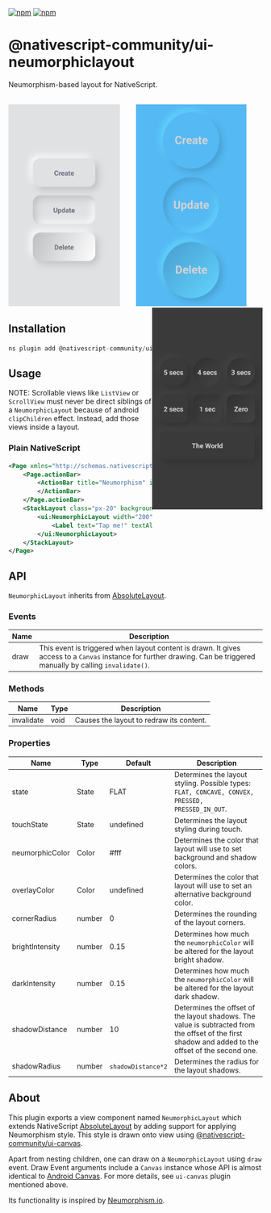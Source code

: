 [![npm](https://img.shields.io/npm/v/@nativescript-community/ui-neumorphiclayout.svg)](https://www.npmjs.com/package/@nativescript-community/ui-neumorphiclayout)
[![npm](https://img.shields.io/npm/dt/@nativescript-community/ui-neumorphiclayout.svg?label=npm%20downloads)](https://www.npmjs.com/package/@nativescript-community/ui-neumorphiclayout)
# @nativescript-community/ui-neumorphiclayout
Neumorphism-based layout for NativeScript.
<br/><br/>
<p align="center">
<img align="left" src="https://raw.githubusercontent.com/CatchABus/nativescript-plugins/master/packages/ui-neumorphiclayout/media/preview1.jpg" height="400px"/>
<img src="https://raw.githubusercontent.com/CatchABus/nativescript-plugins/master/packages/ui-neumorphiclayout/media/preview2.jpg" height="400px"/>
<img align="right" src="https://raw.githubusercontent.com/CatchABus/nativescript-plugins/master/packages/ui-neumorphiclayout/media/preview3.jpg" height="400px"/>
</p>

## Installation

```javascript
ns plugin add @nativescript-community/ui-neumorphiclayout
```

## Usage
NOTE: Scrollable views like `ListView` or `ScrollView` must never be direct siblings of a `NeumorphicLayout` because of android `clipChildren` effect. 
Instead, add those views inside a layout.
### Plain NativeScript
```xml
<Page xmlns="http://schemas.nativescript.org/tns.xsd" xmlns:ui="@nativescript-community/ui-neumorphiclayout" class="page">
    <Page.actionBar>
        <ActionBar title="Neumorphism" icon="" class="action-bar">
        </ActionBar>
    </Page.actionBar>
    <StackLayout class="px-20" backgroundColor="#e0e1e3">
        <ui:NeumorphicLayout width="200" height="200" marginTop="30" neumorphicColor="#e0e1e3" state="CONVEX" cornerRadius="100">
            <Label text="Tap me!" textAlignment="center" width="100%" fontSize="24" color="#6d707d" fontWeight="bold" top="85"/>
        </ui:NeumorphicLayout>
    </StackLayout>
</Page>
```

## API
`NeumorphicLayout` inherits from [AbsoluteLayout](https://docs.nativescript.org/ui-and-styling.html#absolutelayout).
### Events
| Name | Description |
| --- | --- |
| draw | This event is triggered when layout content is drawn. It gives access to a `Canvas` instance for further drawing. Can be triggered manually by calling `invalidate()`. |
### Methods
| Name | Type | Description |
| --- | --- | --- |
| invalidate | void | Causes the layout to redraw its content. |
### Properties
| Name | Type | Default | Description |
| --- | --- | --- | --- |
| state | State | FLAT | Determines the layout styling. Possible types: `FLAT, CONCAVE, CONVEX, PRESSED, PRESSED_IN_OUT`. |
| touchState | State | undefined | Determines the layout styling during touch. |
| neumorphicColor | Color | #fff | Determines the color that layout will use to set background and shadow colors. |
| overlayColor | Color | undefined | Determines the color that layout will use to set an alternative background color. |
| cornerRadius | number | 0 | Determines the rounding of the layout corners. |
| brightIntensity | number | 0.15 | Determines how much the `neumorphicColor` will be altered for the layout bright shadow. |
| darkIntensity | number | 0.15 | Determines how much the `neumorphicColor` will be altered for the layout dark shadow. |
| shadowDistance | number | 10 | Determines the offset of the layout shadows. The value is subtracted from the offset of the first shadow and added to the offset of the second one. |
| shadowRadius | number | `shadowDistance*2` | Determines the radius for the layout shadows. |

## About

This plugin exports a view component named `NeumorphicLayout` which extends NativeScript [AbsoluteLayout](https://docs.nativescript.org/ui-and-styling.html#absolutelayout) by adding support for applying Neumorphism style. This style is drawn onto view using [@nativescript-community/ui-canvas](https://www.npmjs.com/package/@nativescript-community/ui-canvas).

Apart from nesting children, one can draw on a `NeumorphicLayout` using `draw` event. Draw Event arguments include a `Canvas` instance whose API is almost identical to [Android Canvas](https://developer.android.com/reference/android/graphics/Canvas). For more details, see `ui-canvas` plugin mentioned above.

Its functionality is inspired by [Neumorphism.io](https://neumorphism.io).
